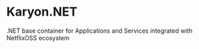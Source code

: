 Karyon.NET
==========

.NET base container for Applications and Services integrated with NetflixOSS ecosystem
